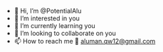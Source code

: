 - 👋 Hi, I’m @PotentialAlu
- 👀 I’m interested in you
- 🌱 I’m currently learning you
- 💞️ I’m looking to collaborate on you
- 📫 How to reach me :email: aluman.qw12@gmail.com

<!---
PotentialAlu/PotentialAlu is a ✨ special ✨ repository because its `README.md` (this file) appears on your GitHub profile.
You can click the Preview link to take a look at your changes.
--->
